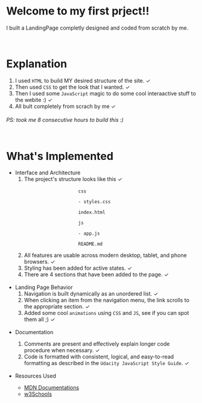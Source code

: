 <h1>Welcome to my first prject!!</h1>
<p>I built a LandingPage completly designed and coded from scratch by me.</p><br>

<h1>Explanation</h1>
<ol>
    <li>I used <code>HTML</code> to build MY desired structure of the site. &#10003
    <li>Then used <code>CSS</code> to get the look that I wanted. &#10003
    <li>Then I used some <code>JavaScript</code> magic to do some cool interaactive stuff to the webite :) &#10003
    <li>All bult completely from scrach by me &#10003
</ol>
<h6>PS: took me 8 consecutive hours to build this :)</p><br>

<h1>What's Implemented</h1>
<ul>
    <li>Interface and Architecture
        <ol>
            <li>The project's structure looks like this &#10003<br>
                <code>
                    css<br>
                    - styles.css<br> 
                    index.html<br>
                    js<br>
                    - app.js<br>
                    README.md
                </code></li>
            <li>All features are usable across modern desktop, tablet, and phone browsers. &#10003</li>
            <li>Styling has been added for active states. &#10003</li>
            <li>There are 4 sections that have been added to the page. &#10003</li>
        </ol></li><br>
    <li>Landing Page Behavior
        <ol>
            <li>Navigation is built dynamically as an unordered list. &#10003</li>
            <li>When clicking an item from the navigation menu, the link scrolls to the appropriate section. &#10003</li>
            <li>Added some cool <code>animations</code> using <code>CSS</code> and <code>JS</code>, see if you can spot them all ;) &#10003</li>
        </ol></li><br>
    <li>Documentation</li>
        <ol>
            <li>Comments are present and effectively explain longer code procedure when necessary. &#10003</li>
            <li>Code is formatted with consistent, logical, and easy-to-read formatting as described in the <code>Udacity JavaScript Style Guide</code>. &#10003</li>
        </ol></li><br>
    <li>Resources Used</li>
        <ul>
            <li><a href = "developer.mozilla.org/en-US/">MDN Documentations</a> 
            <li><a href="www.w3schools.com">w3Schools</a>